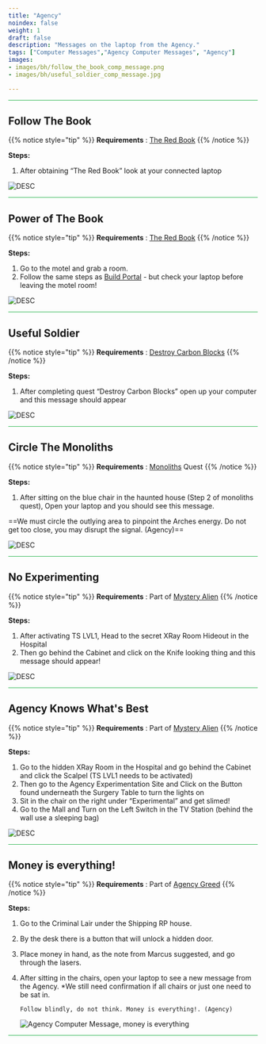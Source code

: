 ```yaml
---
title: "Agency"
noindex: false
weight: 1
draft: false
description: "Messages on the laptop from the Agency."
tags: ["Computer Messages","Agency Computer Messages", "Agency"]
images: 
- images/bh/follow_the_book_comp_message.png
- images/bh/useful_soldier_comp_message.jpg

---
```



<hr style="background-color: #28b44c" size=8>

## Follow The Book

{{% notice style="tip" %}}
**Requirements** : [The Red Book](/lore/special_tools/the_red_book)
{{% /notice %}}

**Steps:**

1. After obtaining “The Red Book” look at your connected laptop


![DESC](/images/bh/follow_the_book_comp_message.png) 


<hr style="background-color: #28b44c" size=8>

## Power of The Book

{{% notice style="tip" %}}
**Requirements** : [The Red Book](/lore/special_tools/the_red_book)
{{% /notice %}}

**Steps:**

1. Go to the motel and grab a room.
2. Follow the same steps as [Build Portal](/lore/quests/build_portal) - but check your laptop before leaving the motel room!



![DESC](/images/bh/power_of_the_book_comp_message.jpg) 


<hr style="background-color: #28b44c" size=8>

## Useful Soldier

{{% notice style="tip" %}}
**Requirements** : [Destroy Carbon Blocks](/lore/quests/destroy_carbon_blocks)
{{% /notice %}}

**Steps:**

1. After completing quest “Destroy Carbon Blocks” open up your computer and this message should appear


![DESC](/images/bh/useful_soldier_comp_message.jpg) 


<hr style="background-color: #28b44c" size=8>

## Circle The Monoliths

{{% notice style="tip" %}}
**Requirements** : [Monoliths](/lore/quests/monoliths) Quest
{{% /notice %}}

**Steps:**

1. After sitting on the blue chair in the haunted house (Step 2 of monoliths quest), Open your laptop and you should see this message.

==We must circle the outlying area to pinpoint the Arches energy. Do not get too close, you may disrupt the signal. (Agency)==

![DESC](/images/bh/circle_monotliths_comp_message.jpg) 


<hr style="background-color: #28b44c" size=8>

## No Experimenting

{{% notice style="tip" %}}
**Requirements** : Part of [Mystery Alien](/lore/quests/mystery_alien)
{{% /notice %}}

**Steps:**

1. After activating TS LVL1, Head to the secret XRay Room Hideout in the Hospital
2. Then go behind the Cabinet and click on the Knife looking thing and this message should appear!



![DESC](/images/bh/agency_no_experimenting_comp_message.jpg) 


<hr style="background-color: #28b44c" size=8>

## Agency Knows What's Best

{{% notice style="tip" %}}
**Requirements** : Part of [Mystery Alien](/lore/quests/mystery_alien)
{{% /notice %}}

**Steps:**

1. Go to the hidden XRay Room in the Hospital and go behind the Cabinet and click the Scalpel (TS LVL1 needs to be activated)
2. Then go to the Agency Experimentation Site and Click on the Button found underneath the Surgery Table to turn the lights on
3. Sit in the chair on the right under “Experimental” and get slimed!
4. Go to the Mall and Turn on the Left Switch in the TV Station (behind the wall use a sleeping bag)



![DESC](/images/bh/agency_knows_whats_best_comp_message.jpg) 


<hr style="background-color: #28b44c" size=8>


	

## Money is everything!

{{% notice style="tip" %}}
**Requirements** : Part of [Agency Greed](/lore/quests/agency_greed)
{{% /notice %}}

**Steps:**

1. Go to the Criminal Lair under the Shipping RP house.
1. By the desk there is a button that will unlock a hidden door.
1. Place money in hand, as the note from Marcus suggested, and go through the lasers.
1.  After sitting in the chairs, open your laptop to see a new message from the Agency. *We still need confirmation if all chairs or just one need to be sat in.

	`Follow blindly, do not think. Money is everything!. (Agency)`
	
	![Agency Computer Message, money is everything](/images/bh/agency_greed_comp_message.jpg)

<hr style="background-color: #28b44c" size=8>